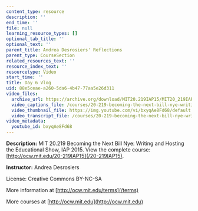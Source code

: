 ```yaml
---
content_type: resource
description: ''
end_time: ''
file: null
learning_resource_types: []
optional_tab_title: ''
optional_text: ''
parent_title: Andrea Desrosiers' Reflections
parent_type: CourseSection
related_resources_text: ''
resource_index_text: ''
resourcetype: Video
start_time: ''
title: Day 6 Vlog
uid: 88e5ceae-a260-5da6-4b47-77aa5e26d311
video_files:
  archive_url: https://archive.org/download/MIT20.219IAP15/MIT20_219IAP15_AD_D06_Reflections_360p.mp4
  video_captions_file: /courses/20-219-becoming-the-next-bill-nye-writing-and-hosting-the-educational-show-january-iap-2015/8e8c71976ad455ba9dd70082f2b1cb33_bxyqAe8Fd68.vtt
  video_thumbnail_file: https://img.youtube.com/vi/bxyqAe8Fd68/default.jpg
  video_transcript_file: /courses/20-219-becoming-the-next-bill-nye-writing-and-hosting-the-educational-show-january-iap-2015/dd8a1343d73e8d0527ea7d726c5599aa_bxyqAe8Fd68.pdf
video_metadata:
  youtube_id: bxyqAe8Fd68
---
```


**Description:** MIT 20.219 Becoming the Next Bill Nye: Writing and Hosting the Educational Show, IAP 2015. View the complete course: [http://ocw.mit.edu/20-219IAP15](/20-219IAP15).

**Instructor:** Andrea Desrosiers

License: Creative Commons BY-NC-SA

More information at [http://ocw.mit.edu/terms](/terms)

More courses at [http://ocw.mit.edu](http://ocw.mit.edu)